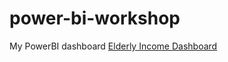 # power-bi-workshop

My PowerBI dashboard [Elderly Income Dashboard](https://app.powerbi.com/groups/me/reports/5200f4eb-4cd4-4398-b88d-a79d38731149?ctid=101da587-1843-4f52-8b8a-17b069c66d33&pbi_source=linkShare)
